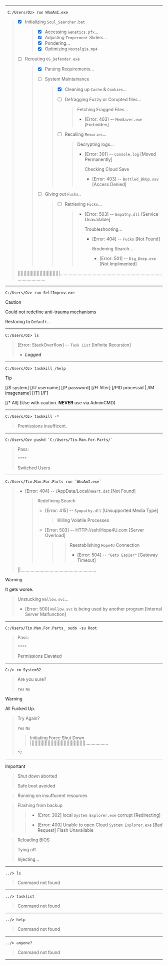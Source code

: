 ___
     C:/Users/Oz> run WhoAmI.exe
> - [x] Initializing `Soul_Searcher.bat`
>   > - [x] Accessing `Genetics.pfx`...
>   > - [x] Adjusting `Temperment` Sliders...
>   > - [x] Pondering...
>   > - [x] Optimizing `Nostalgia.mp4`
> 
> - [ ] Rerouting `OS_Defender.exe`
>   > - [x] Parsing Requirements...
>   > - [ ] System Maintainance
>   >   >
>   >   > - [x] Cleaning up `Cache` & `Cookies`...
>   >   > - [ ] Defragging Fuzzy or Corupted files...
>   >   >   > Fetching Fragged Files...
>   >   >   > - [Error: 403] -- `MemSaver.exe` [Forbidden]
>   >   > 
>   >   > - [ ] Recalling `Memories`...
>   >   >   > Decrypting logs...
>   >   >   > - [Error: 301] -- `Console.log`  [Moved Permanently]
>   >   >   >   
>   >   >   >   Checking Cloud Save
>   >   >   >   - [Error: 403] -- `Bottled_BkUp.sav`  [Access Denied]
>   >   >
>   > 
>   > - [ ] Giving out `Fucks`..
>   >   > - [ ] Retrieving `Fucks`...
>   >   >   > - [Error: 503] -- `Empathy.dll` [Service Unavailable]
>   >   >   > 
>   >   >   >   Troubleshooting...
>   >   >   >   - [Error: 404] -- `Fucks` [Not Found]
>   >   >   >
>   >   >   >     Brodening Search...
>   >   >   >
>   >   >   >     - [Error: 501] -- `Dig_Deep.exe` [Not Implimented]
>
>  |||||||||||||||||||||||||||||.......................................................................................................
> 
___
    C:/Users/Oz> run SelfImprov.exe
> [!Caution]
> Could not redefine anti-trauma mechanisms
> 
> Restoring to `Default`..
>
___
    C:/Users/Oz> ls
> [Error: StackOverflow] -- `Task List` [Infinite Recursion]
> - **_Logged_**
>   
 ___
    C:/Users/Oz> taskkill /help
>[!Tip]
>[/S system] [/U username] [/P password] [/FI filter] [/PID processid | /IM imagename] [/T] [/F]
>
>[/* All] (Use with caution. **NEVER** use via AdminCMD)
>
___
    C:/Users/Oz> taskkill -*
> Premissions insufficent.
>
___
    C:/Users/Oz> pushd `C:/Users/Tin.Man.For.Parts/`
> Pass:
>
>     ****
>
> Switched Users
> 
___
    C:/Users/Tin.Man.For.Parts run `WhoAmI.exe`
> - [Error: 404] -- /AppData/Local/`Heart.dat` [Not Found]
>   > Redefining Search
>   > - [Error: 415] -- `Sympathy.dll` [Unsupported Media Type]
>   >   > Killing Volatile Processes
>   > - [Error: 503] -- HTTP://ssh/Hope4U.com [Server Overload]
>   >   >   > Reestablishing `Hope4U` Connection
>   >   >   > - [Error: 504] -- `"Gets Easier"` [Gateway Timeout]
>   >
> ||............................................................
> 

>[!Warning]
>It gets worse.
> > Unstucking `Wallow.svc`...
> > - [Error: 500] `Wallow.svc` is being used by another program [Internal Server Malfunction]
> 
___
    C:/Users/Tin.Man.For.Parts_ sudo -su Root
> Pass:
>
>     ****
>
> Permissions Elevated
> 
___
    C:/> rm System32
> Are you sure?
>
> `Yes` `No`
>

>[!Warning]
> All Fucked Up.
>

> Try Again?
> 
>   `Yes` `No`
>
> > ~~Initiating Force Shut Down~~
> > ||||||||||||||||||||||||||||||||||||||..................
>
> <sup> ^C </sup>
> 
___
>[!Important]
> > Shut down aborted
> > 
> > Safe boot avoided
>
> > Running on insuffucent resources
>
> > Flashing from backup
> > > - [Error: 302] local `System Explorer.exe` corrupt [Redirecting]
> > 
> > > - [Error: 400] Unable to open Cloud `System Explorer.exe` [Bad Request]
> > Flash Unavailable
>
> > Reloading BIOS
> > 
> > Tying off
> > 
> > Injecting...
> 
___
    ../> ls
> Command not found
>
___
    ../> tasklist
> Command not found
>
___
    ../> help
> Command not found
>
___
    ../> anyone?
> Command not found
>
___
